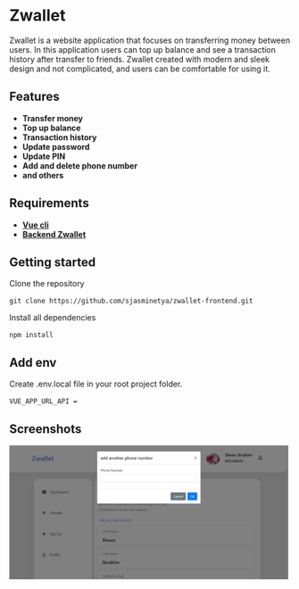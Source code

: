 # Zwallet
Zwallet is a website application that focuses on transferring money between users. In this application users can top up balance and see a transaction history after transfer to friends. Zwallet created with modern and sleek design and not complicated, and users can be comfortable for using it.

## Features
* **Transfer money**
* **Top up balance**
* **Transaction history**
* **Update password**
* **Update PIN**
* **Add and delete phone number**
* **and others**

## Requirements
* **[Vue cli](https://cli.vuejs.org/guide/installation.html)**
* **[Backend Zwallet](https://github.com/sjasminetya/zwallet-backend)**

## Getting started
Clone the repository
```
git clone https://github.com/sjasminetya/zwallet-frontend.git
```
Install all dependencies
```
npm install
```

## Add env
Create .env.local file in your root project folder.
```
VUE_APP_URL_API = 
```

## Screenshots
<img src="images/add-phone.png" width="500">
